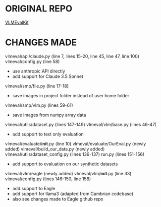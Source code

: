 # ORIGINAL REPO
[VLMEvalKit](https://github.com/open-compass/VLMEvalKit/tree/8106439c2d3b07353c84374bebdd947d4ec16a8f)

# CHANGES MADE
vlmeval/api/claude.py (line 7, lines 15-20, line 45, line 47, line 100)
vlmeval/config.py (line 58)
- use anthropic API directly
- add support for Claude 3.5 Sonnet

vlmeval/smp/file.py (line 17-18)
- save images in project folder instead of user home folder

vlmeval/smp/vlm.py (lines 59-61)
- save images from numpy array data 

vlmeval/utils/dataset.py (lines 147-149)
vlmeval/vlm/base.py (lines 46-47)
- add support to text only evaluation

vlmeval/evaluate/__init__.py (line 10)
vlmeval/evaluate/OurEval.py (newly added)
vlmeval/build_our_data.py (newly added)
vlmeval/utils/dataset_config.py (lines 136-137)
run.py (lines 151-156)
- add support to evaluation on our synthetic datasets

vlmeval/vlm/eagle (newly added)
vlmeval/vlm/__init__.py (line 33)
vlmeval/config.py (lines 146-150, line 158)
- add support to Eagle
- add support for llama3 (adapted from Cambrian codebase)
- also see changes made to Eagle github repo
